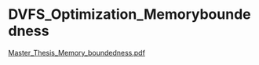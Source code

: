 # DVFS_Optimization_Memoryboundedness
[Master_Thesis_Memory_boundedness.pdf](https://github.com/coteniklas/DVFS_Optimization_Memoryboundedness/files/13932420/Master_Thesis_Memory_boundedness.pdf)

